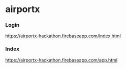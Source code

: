 # airportx

### Login
https://airportx-hackathon.firebaseapp.com/index.html

### Index
https://airportx-hackathon.firebaseapp.com/app.html
